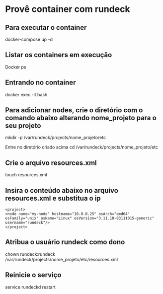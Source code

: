 # Provê container com rundeck

## Para executar o container
docker-compose up -d

## Listar os containers em execução
Docker ps

## Entrando no container
docker exec -it <ID DO CONTAINER> bash

## Para adicionar nodes, crie o diretório com o comando abaixo alterando nome_projeto para o seu projeto
mkdir -p /var/rundeck/projects/nome_projeto/etc

Entre no diretório criado acima
cd /var/rundeck/projects/nome_projeto/etc

## Crie o arquivo resources.xml
touch resources.xml

## Insira o conteúdo abaixo no arquivo resources.xml e substitua o ip
```
<project>
<node name="my-node" hostname="10.0.0.25" osArch="amd64" osFamily="unix" osName="Linux" osVersion="3.11.10-03111015-generic" username="rundeck"/>
</project>
```

## Atribua o usuário rundeck como dono
chown rundeck:rundeck /var/rundeck/projects/nome_projeto/etc/resources.xml

## Reinicie o serviço
service rundeckd restart



